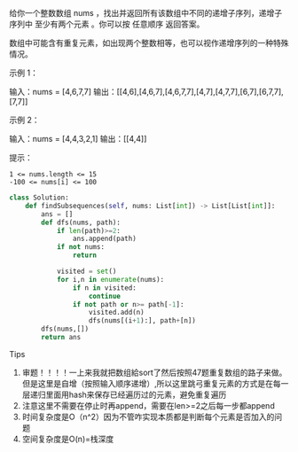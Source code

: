 给你一个整数数组 nums ，找出并返回所有该数组中不同的递增子序列，递增子序列中 至少有两个元素 。你可以按 任意顺序 返回答案。

数组中可能含有重复元素，如出现两个整数相等，也可以视作递增序列的一种特殊情况。

 

示例 1：

输入：nums = [4,6,7,7]
输出：[[4,6],[4,6,7],[4,6,7,7],[4,7],[4,7,7],[6,7],[6,7,7],[7,7]]

示例 2：

输入：nums = [4,4,3,2,1]
输出：[[4,4]]

 

提示：

    1 <= nums.length <= 15
    -100 <= nums[i] <= 100



```python
class Solution:
    def findSubsequences(self, nums: List[int]) -> List[List[int]]:
        ans = [] 
        def dfs(nums, path):
            if len(path)>=2:
                ans.append(path)
            if not nums:
                return 

            visited = set()
            for i,n in enumerate(nums):
                if n in visited:
                    continue 
                if not path or n>= path[-1]:
                    visited.add(n)
                    dfs(nums[(i+1):], path+[n])
        dfs(nums,[])
        return ans 
```



Tips

1. 审题！！！！一上来我就把数组給sort了然后按照47题重复数组的路子来做。但是这里是自增（按照输入顺序递增）,所以这里跳弓重复元素的方式是在每一层递归里面用hash来保存已经遍历过的元素，避免重复遍历
2. 注意这里不需要在停止时再append，需要在len>=2之后每一步都append
3. 时间复杂度是O（n^2）因为不管咋实现本质都是判断每个元素是否加入的问题
4. 空间复杂度是O(n)=栈深度